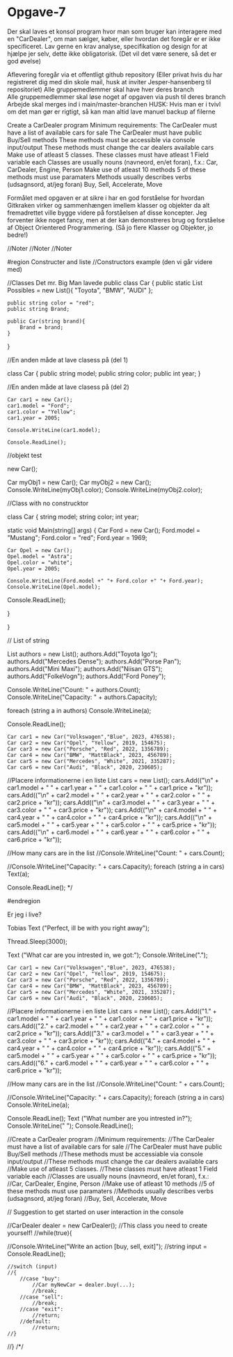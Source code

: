 # Opgave-7

Der skal laves et konsol program hvor man som bruger kan interagere med en "CarDealer", om man sælger, køber, eller hvordan det foregår er er ikke specificeret.
Lav gerne en krav analyse, specifikation og design for at hjælpe jer selv, dette ikke obligatorisk. (Det vil det være senere, så det er god øvelse)

Aflevering foregår via et offentligt github repository (Eller privat hvis du har registreret dig med din skole mail, husk at inviter Jesper-hansenberg til repositoriet)
Alle gruppemedlemmer skal have hver deres branch
Alle gruppemedlemmer skal løse noget af opgaven via push til deres branch
Arbejde skal merges ind i main/master-branchen
HUSK: Hvis man er i tvivl om det man gør er rigtigt, så kan man altid lave manuel backup af filerne

Create a CarDealer program
Minimum requirements:
    The CarDealer must have a list of available cars for sale
The CarDealer must have public Buy/Sell methods
These methods must be accessible via console input/output
These methods must change the car dealers available cars
Make use of atleast 5 classes.
These classes must have atleast 1 Field variable each
Classes are usually nouns (navneord, en/et foran), f.x.:
Car, CarDealer, Engine, Person
Make use of atleast 10 methods
5 of these methods must use paramaters
Methods usually describes verbs (udsagnsord, at/jeg foran)
Buy, Sell, Accelerate, Move

Formålet med opgaven er at sikre i har en god forståelse for hvordan Gitkraken virker og sammenhængen imellem klasser og objekter da alt fremadrettet ville bygge videre på forståelsen af disse koncepter. Jeg forventer ikke noget fancy, men at der kan demonstreres brug og forståelse af Object Orientered Programmering. (Så jo flere Klasser og Objekter, jo bedre!)



//Noter
//Noter
//Noter

#region Constructer and liste
//Constructors example (den vi går videre med)

//Classes Det mr. Big Man lavede
public class Car
{
    public static List<string> Possibles = new List<string>(){
        "Toyota", "BMW", "AUDI"
    };

    public string color = "red";
    public string Brand;

    public Car(string brand){
        Brand = brand;
    }
}


//En anden måde at lave clasess på (del 1)

class Car
{
    public string model;
    public string color;
    public int year;
}


//En anden måde at lave clasess på (del 2)

    Car car1 = new Car();
    car1.model = "Ford";
    car1.color = "Yellow";
    car1.year = 2005;

    Console.WriteLine(car1.model);

    Console.ReadLine();


//objekt test

new Car();

Car myObj1 = new Car();
Car myObj2 = new Car();
Console.WriteLine(myObj1.color);
Console.WriteLine(myObj2.color);


//Class with no construcktor

class Car 
{
  string model;
  string color;
  int year;

  static void Main(string[] args)
  {
    Car Ford = new Car();
    Ford.model = "Mustang";
    Ford.color = "red";
    Ford.year = 1969;

    Car Opel = new Car();
    Opel.model = "Astra";
    Opel.color = "white";
    Opel.year = 2005;

    Console.WriteLine(Ford.model +" "+ Ford.color +" "+ Ford.year);
    Console.WriteLine(Opel.model);

Console.ReadLine();

  }
  
}


// List of string

List<string> authors = new List<string>();
authors.Add("Toyota Igo");
authors.Add("Mercedes Dense");
authors.Add("Porse Pan");
authors.Add("Mini Maxi");
authors.Add("Niisan GTS");
authors.Add("FolkeVogn");
authors.Add("Ford Poney");

Console.WriteLine("Count: " + authors.Count);
Console.WriteLine("Capacity: " + authors.Capacity);

foreach (string a in authors)
    Console.WriteLine(a);

Console.ReadLine();

    Car car1 = new Car("Volkswagen","Blue", 2023, 476538);
    Car car2 = new Car("Opel", "Yellow", 2019, 154675);
    Car car3 = new Car("Porsche", "Red", 2022, 1356789);
    Car car4 = new Car("BMW", "MattBlack", 2023, 456789);
    Car car5 = new Car("Mercedes", "White", 2021, 335287);
    Car car6 = new Car("Audi", "Black", 2020, 230605);

//Placere informationerne i en liste 
List<string> cars = new List<string>();
cars.Add(("\n" + car1.model + " " + car1.year + " " + car1.color + " " + car1.price + "kr"));
cars.Add(("\n" + car2.model + " " + car2.year + " " + car2.color + " " + car2.price + "kr"));
cars.Add(("\n" + car3.model + " " + car3.year + " " + car3.color + " " + car3.price + "kr"));
cars.Add(("\n" + car4.model + " " + car4.year + " " + car4.color + " " + car4.price + "kr"));
cars.Add(("\n" + car5.model + " " + car5.year + " " + car5.color + " " + car5.price + "kr"));
cars.Add(("\n" + car6.model + " " + car6.year + " " + car6.color + " " + car6.price + "kr"));


//How many cars are in the list
//Console.WriteLine("Count: " + cars.Count);

//Console.WriteLine("Capacity: " + cars.Capacity);
foreach (string a in cars)
    Text(a);

Console.ReadLine();
*/

#endregion

Er jeg i live?


Tobias Text ("Perfect, ill be with you right away");

Thread.Sleep(3000);

Text ("What car are you intrested in, we got:");
Console.WriteLine(".");


    Car car1 = new Car("Volkswagen","Blue", 2023, 476538);
    Car car2 = new Car("Opel", "Yellow", 2019, 154675);
    Car car3 = new Car("Porsche", "Red", 2022, 1356789);
    Car car4 = new Car("BMW", "MattBlack", 2023, 456789);
    Car car5 = new Car("Mercedes", "White", 2021, 335287);
    Car car6 = new Car("Audi", "Black", 2020, 230605);

//Placere informationerne i en liste 
List<string> cars = new List<string>();
cars.Add(("1." + car1.model + " " + car1.year + " " + car1.color + " " + car1.price + "kr"));
cars.Add(("2." + car2.model + " " + car2.year + " " + car2.color + " " + car2.price + "kr"));
cars.Add(("3." + car3.model + " " + car3.year + " " + car3.color + " " + car3.price + "kr"));
cars.Add(("4." + car4.model + " " + car4.year + " " + car4.color + " " + car4.price + "kr"));
cars.Add(("5." + car5.model + " " + car5.year + " " + car5.color + " " + car5.price + "kr"));
cars.Add(("6." + car6.model + " " + car6.year + " " + car6.color + " " + car6.price + "kr"));

//How many cars are in the list
//Console.WriteLine("Count: " + cars.Count);

//Console.WriteLine("Capacity: " + cars.Capacity);
foreach (string a in cars)
    Console.WriteLine(a);

Console.ReadLine();
Text ("What number are you intrested in?");
Console.WriteLine(" ");
Console.ReadLine();


//Create a CarDealer program
//Minimum requirements:
//The CarDealer must have a list of available cars for sale
//The CarDealer must have public Buy/Sell methods
//These methods must be accessiable via console input/output
//These methods must change the car dealers available cars
//Make use of atleast 5 classes.
//These classes must have atleast 1 Field variable each
//Classes are usually nouns (navneord, en/et foran), f.x.:
//Car, CarDealer, Engine, Person
//Make use of atleast 10 methods
//5 of these methods must use paramaters
//Methods usually describes verbs (udsagnsord, at/jeg foran)
//Buy, Sell, Accelerate, Move


// Suggestion to get started on user interaction in the console


//CarDealer dealer = new CarDealer(); //This class you need to create yourself!
//while(true){

  //Console.WriteLine("Write an action [buy, sell, exit]");
    //string input = Console.ReadLine();

    //switch (input)
    //{
        //case "buy":
            //Car myNewCar = dealer.buy(...);
            //break;
        //case "sell":
            //break;
        //case "exit":
            //return;
        //default:
            //return;
    //}
//}
/*/